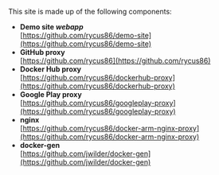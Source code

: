 This site is made up of the following components:

- __Demo site *webapp*__  
  [https://github.com/rycus86/demo-site](https://github.com/rycus86/demo-site)
- __GitHub proxy__  
  [https://github.com/rycus86](https://github.com/rycus86)
- __Docker Hub proxy__  
  [https://github.com/rycus86/dockerhub-proxy](https://github.com/rycus86/dockerhub-proxy)
- __Google Play proxy__  
  [https://github.com/rycus86/googleplay-proxy](https://github.com/rycus86/googleplay-proxy)
- __nginx__  
  [https://github.com/rycus86/docker-arm-nginx-proxy](https://github.com/rycus86/docker-arm-nginx-proxy)
- __docker-gen__  
  [https://github.com/jwilder/docker-gen](https://github.com/jwilder/docker-gen)